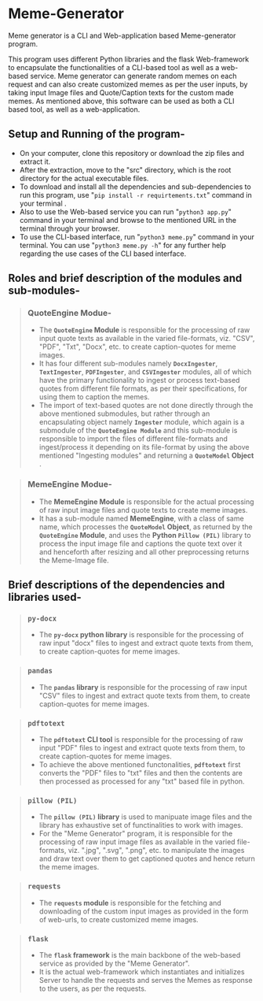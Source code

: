 # Meme-Generator
<p>Meme generator is a CLI and Web-application based Meme-generator program.</p>
This program uses different Python libraries and the flask Web-framework to encapsulate the functionalities of a CLI-based tool as well as a web-based service. Meme generator can generate random memes on each request and can also create customized memes as per the user inputs, by taking input Image files and Quote/Caption texts for the custom made memes. As mentioned above, this software can be used as both a CLI based tool, as well as a web-application.

## Setup and Running of the program-
* On your computer, clone this repository or download the zip files and extract it.
* After the extraction, move to the "src" directory, which is the root directory for the actual executable files.
* To download and install all the dependencies and sub-dependencies to run this program, use "`pip install -r requirtements.txt`" command in your terminal .
* Also to use the Web-based service you can run "`python3 app.py`" command in your terminal and browse to the mentioned URL in the terminal through your browser.
* To use the CLI-based interface, run "`python3 meme.py`" command in your terminal. You can use "`python3 meme.py -h`" for any further help regarding the use cases of the CLI based interface.

## Roles and brief description of the modules and sub-modules-
> ### QuoteEngine Modue-
> * The **`QuoteEngine` Module** is responsible for the processing of raw input quote texts as available in the varied file-formats, viz. "CSV", "PDF", "Txt", "Docx", etc. to create caption-quotes for meme images.
> * It has four different sub-modules namely **`DocxIngester`**, **`TextIngester`**, **`PDFIngester`**, and **`CSVIngester`** modules, all of which have the primary functionality to ingest or process text-based quotes from different file formats, as per their specifications, for using them to caption the memes.
> * The import of text-based quotes are not done directly through the above mentioned submodules, but rather through an encapsulating object namely **`Ingester`** module, which again is a submodule of the **`QuoteEngine Module`** and this sub-module is responsible to import the files of different file-formats and ingest/process it depending on its file-format by using the above mentioned "Ingesting modules" and returning a **`QuoteModel` Object** .

> ### MemeEngine Modue-
> * The **MemeEngine Module** is responsible for the actual processing of raw input image files and quote texts to create meme images.
> * It has a sub-module named **MemeEngine**, with a class of same name, which processes the **`QuoteModel` Object**, as returned by the **`QuoteEngine` Module**, and uses the **Python `Pillow (PIL)`** library to process the input image file and captions the quote text over it and henceforth after resizing and all other preprocessing returns the Meme-Image file.

## Brief descriptions of the dependencies and libraries used-
> ### `py-docx` 
> * The **`py-docx` python library** is responsible for the processing of raw input "docx" files to ingest and extract quote texts from them, to create caption-quotes for meme images.

> ### `pandas`
> * The **`pandas` library** is responsible for the processing of raw input "CSV" files to ingest and extract quote texts from them, to create caption-quotes for meme images.

> ### `pdftotext`
> * The **`pdftotext` CLI tool** is responsible for the processing of raw input "PDF" files to ingest and extract quote texts from them, to create caption-quotes for meme images. 
> * To achieve the above mentioned functonalities, **`pdftotext`** first converts the "PDF" files to "txt" files and then the contents are then processed as processed for any "txt" based file in python. 

> ### `pillow (PIL)`
> * The **`pillow (PIL)` library** is used to manipuate image files and the library has exhaustive set of functinalities to work with images.
> * For the "Meme Generator" program, it is responsible for the processing of raw input image files as available in the varied file-formats, viz. ".jpg", ".svg", ".png", etc. to manipulate the images and draw text over them to get captioned quotes and hence return the meme images.

> ### `requests`
> * The **`requests` module** is responsible for the fetching and downloading of the custom input images as provided in the form of web-urls, to create customized meme images.

> ### `flask`
> * The **`flask` framework** is the main backbone of the web-based service as provided by the "Meme Generator".
> * It is the actual web-framework which instantiates and initializes Server to handle the requests and serves the Memes as response to the users, as per the requests. 

